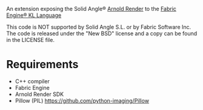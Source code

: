 An extension exposing the Solid Angle® [Arnold Render](https://www.solidangle.com/arnold/) to the [Fabric Engine® KL Language](http://fabricengine.com/splice/kernel-language-kl/)

This code is NOT supported by Solid Angle S.L. or by Fabric Software Inc. The code is released under the "New BSD" license and a copy can be found in the LICENSE file.

Requirements
=

* C++ compiler
* Fabric Engine
* Arnold Render SDK
* Pillow (PIL) https://github.com/python-imaging/Pillow
